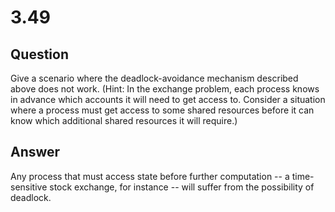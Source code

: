 # 3.49

## Question

Give a scenario where the deadlock-avoidance mechanism described above does not work. (Hint: In the exchange problem, each process knows in advance which accounts it will need to get access to. Consider a situation where a process must get access to some shared resources before it can know which additional shared resources it will require.)

## Answer

Any process that must access state before further computation -- a time-sensitive stock exchange, for instance -- will suffer from the possibility of deadlock.
